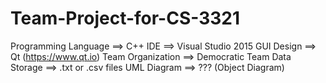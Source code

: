 # Team-Project-for-CS-3321

Programming Language ==> C++
IDE                  ==> Visual Studio 2015
GUI Design           ==> Qt (https://www.qt.io)
Team Organization    ==> Democratic Team
Data Storage         ==> .txt or .csv files
UML Diagram          ==> ??? (Object Diagram)

